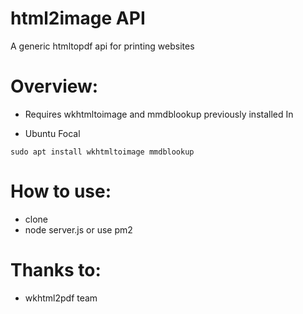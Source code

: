 html2image API
===============

A generic htmltopdf api for printing websites

# Overview:
* Requires wkhtmltoimage and mmdblookup previously installed In

* Ubuntu Focal
```
sudo apt install wkhtmltoimage mmdblookup
```

# How to use:
* clone
* node server.js or use pm2

# Thanks to:
* wkhtml2pdf team